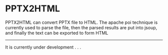# PPTX2HTML

PPTX2HTML can convert PPTX file to HTML. The apache poi technique is currently used to parse the file, then the parsed results are put into jsoup, and finally the text can be exported to form HTML


-------

It is currently under development . . .